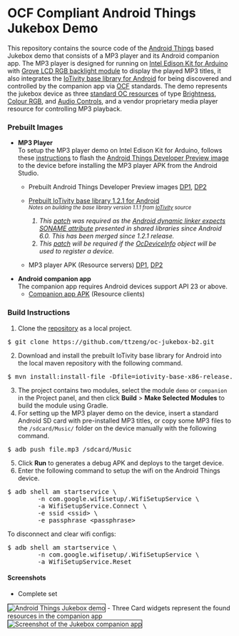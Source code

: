 OCF Compliant Android Things Jukebox Demo
=====

This repository contains the source code of the [Android Things](https://developer.android.com/things/index.html) based Jukebox demo that consists of a MP3 player and its Android companion app. The MP3 player is designed for running on [Intel Edison Kit for Arduino](https://www.arduino.cc/en/ArduinoCertified/IntelEdison) with [Grove LCD RGB backlight module](http://wiki.seeed.cc/Grove/Display/Grove_LCD_RGB_Backlight/) to display the played MP3 titles, it also integrates the [IoTivity base library for Android](https://api-docs.iotivity.org/latest-java/index.html) for being discovered and controlled by the companion app via [OCF](https://openconnectivity.org/) standards. The demo represents the jukebox device as three [standard OC resources](https://openconnectivity.org/wp-content/uploads/2016/06/OIC_1.1_Candidate_Specification.zip) of type [Brightness](http://oneiota.org/revisions/1746), [Colour RGB](http://oneiota.org/revisions/1797), and [Audio Controls](http://oneiota.org/revisions/1388), and a vendor proprietary media player resource for controlling MP3 playback.

### Prebuilt Images
- **MP3 Player**  
  To setup the MP3 player demo on Intel Edison Kit for Arduino, follows these [instructions](https://developer.android.com/things/hardware/edison.html) to flash the [Android Things Developer Preview image](https://developer.android.com/things/preview/download.html) to the device before installing the MP3 player APK from the Android Studio.
    + Prebuilt Android Things Developer Preview images [DP1](https://drive.google.com/open?id=0B8-BcoYPJr2LLXo3SHhhbGtncTA), [DP2](https://drive.google.com/open?id=0B8-BcoYPJr2LX054dVJNQ2dqN2c)
    + [Prebuilt IoTivity base library 1.2.1 for Android](https://drive.google.com/open?id=0B8-BcoYPJr2LTDI2Skc5cTd1VXM)  
    <sup><i>Notes on building the base library version 1.1.1 from [IoTivity](https://www.iotivity.org/) source  
        1. This [patch](https://gerrit.iotivity.org/gerrit/#/c/7595/) was required as the [Android dynamic linker expects SONAME attribute](https://developer.android.com/about/versions/marshmallow/android-6.0-changes.html#behavior-runtime) presented in shared libraries since Android 6.0. This has been merged since 1.2.1 release.  
        2. This [patch](https://gerrit.iotivity.org/gerrit/#/c/10165/) will be required if the [OcDeviceInfo](https://api-docs.iotivity.org/latest-java/index.html) object will be used to register a device.</i></sup>

    + MP3 player APK (Resource servers) [DP1](https://drive.google.com/open?id=0B8-BcoYPJr2LVnplS2R3d0djTXM), [DP2](https://drive.google.com/open?id=0B8-BcoYPJr2LTEdQREQ0cDBaM1k)
    <p>
- **Android companion app**  
    The companion app requires Android devices support API 23 or above.
    + [Companion app APK](https://drive.google.com/open?id=0B8-BcoYPJr2Lem52VUREYVpUTDA) (Resource clients)

### Build Instructions
1. Clone the [repository](https://github.com/ttzeng/oc-jukebox-b2) as a local project.
<pre>$ git clone https://github.com/ttzeng/oc-jukebox-b2.git
</pre>
2. Download and install the prebuilt IoTivity base library for Android into the local maven repository with the following command.
<pre>$ mvn install:install-file -Dfile=iotivity-base-x86-release.aar -DgroupId=org.iotivity -DartifactId=base-x86 -Dversion=1.2.1 -Dpackaging=aar
</pre>
3. The project contains two modules, select the module <code>demo</code> or <code>companion</code> in the Project panel, and then click <b>Build</b> > <b>Make Selected Modules</b> to build the module using Gradle.
4. For setting up the MP3 player demo on the device, insert a standard Android SD card with pre-installed MP3 titles, or copy some MP3 files to the <code>/sdcard/Music/</code> folder on the device manually with the following command.
<pre>$ adb push file.mp3 /sdcard/Music
</pre>
5. Click <b>Run</b> to generates a debug APK and deploys to the target device.
6. Enter the following command to setup the wifi on the Android Things device.
<pre>$ adb shell am startservice \
        -n com.google.wifisetup/.WifiSetupService \
        -a WifiSetupService.Connect \
        -e ssid &lt;ssid&gt; \
        -e passphrase &lt;passphrase&gt;
</pre>To disconnect and clear wifi configs:
<pre>$ adb shell am startservice \
        -n com.google.wifisetup/.WifiSetupService \
        -a WifiSetupService.Reset
</pre>

#### Screenshots
- Complete set  
<img src="http://ttzeng.github.io/doc/assets/OC-Jukebox-Brillo2.jpg" border="1" alt="Android Things Jukebox demo" />
- Three Card widgets represent the found resources in the companion app  
<img src="http://ttzeng.github.io/doc/assets/OC-Jukebox-Brillo2.png" border="1" alt="Screenshot of the Jukebox companion app" />
